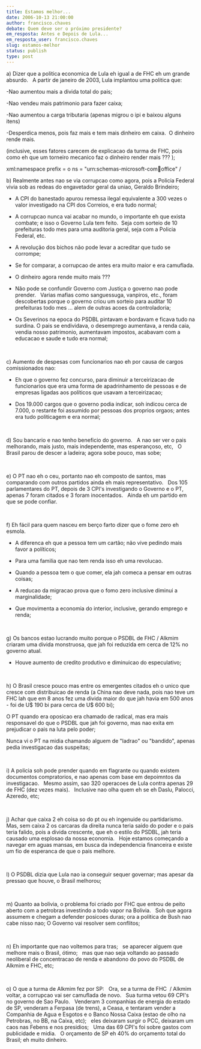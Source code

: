 ```yaml
---
title: Estamos melhor...
date: 2006-10-13 21:00:00
author: francisco.chaves
debate: Quem deve ser o próximo presidente?
em_resposta: Antes e Depois de Lula...
em_resposta_user: francisco.chaves
slug: estamos-melhor
status: publish 
type: post
---
```


a) Dizer que a politica economica de Lula eh igual a de FHC eh um grande absurdo.   A partir de janeiro de 2003, Lula implantou uma politica que:


-Nao aumentou mais a divida total do pais;


-Nao vendeu mais patrimonio para fazer caixa;


-Nao aumentou a carga tributaria (apenas migrou o ipi e baixou alguns itens)


-Desperdica menos, pois faz mais e tem mais dinheiro em caixa.  O dinheiro rende mais.


(inclusive, esses fatores carecem de explicacao da turma de FHC, pois como eh que um torneiro mecanico faz o dinheiro render mais ??? );


xml:namespace prefix = o ns = "urn:schemas-microsoft-com:office:office" / 


b) Realmente antes nao se via corrupcao como agora, pois a Policia Federal vivia sob as redeas do engavetador geral da uniao, Geraldo Brindeiro;


- A CPI do banestado apurou remessa ilegal equivalente a 300 vezes o valor investigado na CPI dos Correios, e era tudo normal;


- A corrupcao nunca vai acabar no mundo, o importante eh que exista combate; e isso o Governo Lula tem feito.  Seja com sorteio de 10 prefeituras todo mes para uma auditoria geral, seja com a Policia Federal, etc.


- A revolução dos bichos não pode levar a acreditar que tudo se corrompe;


- Se for comparar, a corrupcao de antes era muito maior e era camuflada.


- O dinheiro agora rende muito mais ???


- Não pode se confundir Governo com Justiça o governo nao pode prender.   Varias mafias como sanguessuga, vanpiros, etc., foram descobertas porque o governo criou um sorteio para auditar 10 prefeituras todo mes ... alem de outras acoes da controladoria;


- Os Severinos na epoca do PSDBL pintavam e bordavam e ficava tudo na surdina. O pais se endividava, o desemprego aumentava, a renda caia, vendia nosso patrimonio, aumentavam impostos, acabavam com a educacao e saude e tudo era normal;


 


c) Aumento de despesas com funcionarios nao eh por causa de cargos comissionados nao: 


- Eh que o governo fez concurso, para diminuir a terceirizacao de funcionarios que era uma forma de apadrinhamento de pessoas e de empresas ligadas aos políticos que usavam a terceirizacao;


- Dos 19.000 cargos que o governo podia indicar, soh indicou cerca de 7.000, o restante foi assumido por pessoas dos proprios orgaos; antes era tudo politicagem e era normal;


 


d) Sou bancario e nao tenho beneficio do governo.   A nao ser ver o pais melhorando, mais justo, mais independente, mas esperançoso, etc,   O Brasil parou de descer a ladeira; agora sobe pouco, mas sobe;


 


e) O PT nao eh o ceu, portanto nao eh composto de santos, mas comparando com outros partidos ainda eh mais representativo.   Dos 105 parlamentares do PT, depois de 3 CPI's investigando o Governo e o PT, apenas 7 foram citados e 3 foram inocentados.   Ainda eh um partido em que se pode confiar.


 


f) Eh fácil para quem nasceu em berço farto dizer que o fome zero eh esmola. 


- A diferenca eh que a pessoa tem um cartão; não vive pedindo mais favor a políticos;


- Para uma familia que nao tem renda isso eh uma revolucao.


- Quando a pessoa tem o que comer, ela jah comeca a pensar em outras coisas;


- A reducao da migracao prova que o fomo zero inclusive diminui a marginalidade;


- Que movimenta a economia do interior, inclusive, gerando emprego e renda;


 


g) Os bancos estao lucrando muito porque o PSDBL de FHC / Alkmim criaram uma divida monstruosa, que jah foi reduzida em cerca de 12% no governo atual.


- Houve aumento de credito produtivo e diminuicao do especulativo;


 


h) O Brasil cresce pouco mas entre os emergentes citados eh o unico que cresce com distribuicao de renda (a China nao deve nada, pois nao teve um FHC lah que em 8 anos fez uma divida maior do que jah havia em 500 anos - foi de U$ 190 bi para cerca de U$ 600 bi);


O PT quando era oposicao era chamado de radical, mas era mais responsavel do que o PSDBL que jah foi governo, mas nao exita em prejudicar o pais na luta pelo poder;


Nunca vi o PT na midia chamando alguem de "ladrao" ou "bandido", apenas pedia investigacao das suspeitas;


 


i) A policia soh pode prender quando em flagrante ou quando existem documentos compratorios, e nao apenas com base em depoimntos da investigacao.   Mesmo assim, sao 320 operacoes de Lula contra apenas 29 de FHC (dez vezes mais).   Inclusive nao olha quem eh se eh Daslu, Palocci, Azeredo, etc; 


 


j) Achar que caixa 2 eh coisa so do pt ou eh ingenuide ou partidarismo.  Mas, sem caixa 2 os carcaras da direita nunca teria saido do poder e o pais teria falido, pois a divida crescente, que eh o estilo do PSDBL, jah teria causado uma esplosao da nossa economia.   Hoje estamos começando a navegar em aguas mansas, em busca da independencia financeira e existe um fio de esperanca de que o pais melhore.


 


l) O PSDBL dizia que Lula nao ia conseguir sequer governar; mas apesar da pressao que houve, o Brasil melhorou;


 


m) Quanto aa bolivia, o problema foi criado por FHC que entrou de peito aberto com a petrobras investindo a todo vapor na Bolivia.   Soh que agora assumem e chegam a defender posicoes duras; ora a politica de Bush nao cabe nisso nao; O Governo vai resolver sem conflitos;


 


n) Eh importante que nao voltemos para tras;   se aparecer alguem que melhore mais o Brasil, ótimo;   mas que nao seja voltando ao passado neoliberal de concentracao de renda e abandono do povo do PSDBL de Alkmim e FHC, etc;


 


o) O que a turma de Alkmim fez por SP:   Ora, se a turma de FHC  / Alkmim voltar, a corrupcao vai ser camuflada de novo.   Sua turma vetou 69 CPI's no governo de Sao Paulo.   Venderam 3 companhias de energia do estado de SP, venderam a Ferpasa (de trens), a Ceasa, e tentaram vender a Companhia de Agua e Esgotos e o Banco Nossa Caixa (estao de olho na Petrobras, no BB, na Caixa, etc);   eles deixaram surgir o PCC, deixaram um caos nas Febens e nos presidios;   Uma das 69 CPI's foi sobre gastos com publicidade e midia.   O orçamento de SP eh 40% do orçamento total do Brasil; eh muito dinheiro.


 


